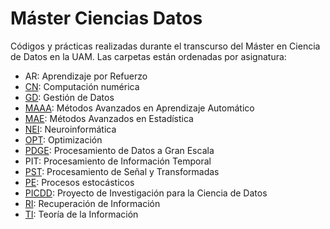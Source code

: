 # Máster Ciencias Datos
Códigos y prácticas realizadas durante el transcurso del Máster en Ciencia de Datos en la UAM.
Las carpetas están ordenadas por asignatura:
* AR: Aprendizaje por Refuerzo
* [CN](https://github.com/Donettello/Master_Ciencias_Datos/tree/main/CN): Computación numérica
* [GD](https://github.com/Donettello/Master_Ciencias_Datos/tree/main/GD): Gestión de Datos
* [MAAA](https://github.com/Donettello/Master_Ciencias_Datos/tree/main/MAAA): Métodos Avanzados en Aprendizaje Automático
* [MAE](https://github.com/Donettello/Master_Ciencias_Datos/tree/main/MAE): Métodos Avanzados en Estadística
* [NEI](https://github.com/Donettello/Master_Ciencias_Datos/tree/main/NEI): Neuroinformática
* [OPT](https://github.com/Donettello/Master_Ciencias_Datos/tree/main/OPTIM): Optimización
* [PDGE](https://github.com/Donettello/Master_Ciencias_Datos/tree/main/PDGE): Procesamiento de Datos a Gran Escala
* PIT: Procesamiento de Información Temporal
* [PST](https://github.com/Donettello/Master_Ciencias_Datos/tree/main/PST): Procesamiento de Señal y Transformadas
* [PE](https://github.com/Donettello/Master_Ciencias_Datos/tree/main/PE): Procesos estocásticos
* [PICDD](https://github.com/Donettello/Master_Ciencias_Datos/tree/main/PICDD): Proyecto de Investigación para la Ciencia de Datos
* [RI](https://github.com/Donettello/Master_Ciencias_Datos/tree/main/RI): Recuperación de Información
* [TI](https://github.com/Donettello/Master_Ciencias_Datos/tree/main/TI): Teoría de la Información
